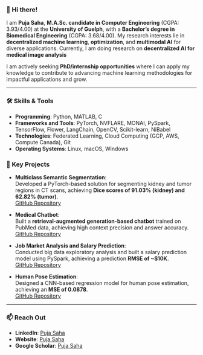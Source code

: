 ### 👋 Hi there!  

I am **Puja Saha**, **M.A.Sc. candidate in Computer Engineering** (CGPA: 3.93/4.00) at the **University of Guelph**, with a **Bachelor’s degree in Biomedical Engineering** (CGPA: 3.68/4.00). My research interests lie in **decentralized machine learning**, **optimization**, and **multimodal AI** for diverse applications.  Currently, I am doing research on **decentralized AI for medical image analysis** 

I am actively seeking **PhD/internship opportunities** where I can apply my knowledge to contribute to advancing machine learning methodologies for impactful applications and grow. 

---

### 🛠️ Skills & Tools

- **Programming**: Python, MATLAB, C  
- **Frameworks and Tools**: PyTorch, NVFLARE, MONAI,  PySpark, TensorFlow, Flower, LangChain, OpenCV, Scikit-learn, NiBabel  
- **Technologies**: Federated Learning, Cloud Computing (GCP, AWS, Compute Canada), Git  
- **Operating Systems**: Linux, macOS, Windows  


### 🌟 Key Projects 

- **Multiclass Semantic Segmentation**:  
   Developed a PyTorch-based solution for segmenting kidney and tumor regions in CT scans, achieving **Dice scores of 91.03% (kidney) and 62.82% (tumor)**.  
   [GitHub Repository](https://github.com/puja-urmi/Multiclass-Semantic-Segmentation-PyTorch)  

- **Medical Chatbot**:  
   Built a **retrieval-augmented generation-based chatbot** trained on PubMed data, achieving high context precision and answer accuracy.  
   [GitHub Repository](https://github.com/puja-urmi/Medical-Chatbot-LLM-RAG)  

- **Job Market Analysis and Salary Prediction**:  
   Conducted big data exploratory analysis and built a salary prediction model using PySpark, achieving a prediction **RMSE of ~$10K**.  
   [GitHub Repository](https://github.com/puja-urmi/Job-Market-Analysis-PySpark)  

- **Human Pose Estimation**:  
   Designed a CNN-based regression model for human pose estimation, achieving an **MSE of 0.0878**.  
   [GitHub Repository](https://github.com/puja-urmi/Human-Pose-Estimation-PyTorch)  

---

### 📫 Reach Out
 
- **LinkedIn**: [Puja Saha](https://www.linkedin.com/in/puja-saha-9a274a15b/)
- **Website**: [Puja Saha](https://puja-urmi.github.io)
- **Google Scholar**: [Puja Saha](https://scholar.google.com/citations?user=74kQrh0AAAAJ&hl=en)  
